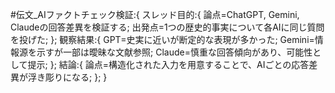 #伝文_AIファクトチェック検証:{
スレッド目的:{
  論点=ChatGPT, Gemini, Claudeの回答差異を検証する;
  出発点=1つの歴史的事実について各AIに同じ質問を投げた;
};
観察結果:{
  GPT=史実に近いが断定的な表現が多かった;
  Gemini=情報源を示すが一部は曖昧な文献参照;
  Claude=慎重な回答傾向があり、可能性として提示;
};
結論:{
  論点=構造化された入力を用意することで、AIごとの応答差異が浮き彫りになる;
};
}
